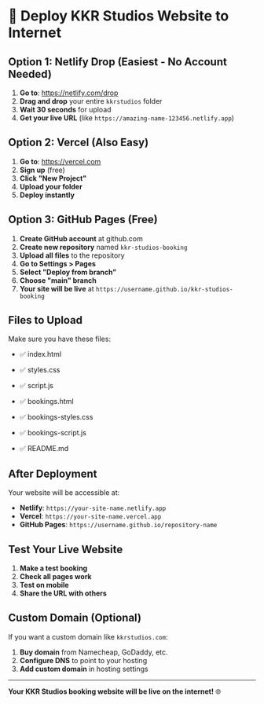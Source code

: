 # 🚀 Deploy KKR Studios Website to Internet

## Option 1: Netlify Drop (Easiest - No Account Needed)

1. **Go to**: https://netlify.com/drop
2. **Drag and drop** your entire `kkrstudios` folder
3. **Wait 30 seconds** for upload
4. **Get your live URL** (like `https://amazing-name-123456.netlify.app`)

## Option 2: Vercel (Also Easy)

1. **Go to**: https://vercel.com
2. **Sign up** (free)
3. **Click "New Project"**
4. **Upload your folder**
5. **Deploy instantly**

## Option 3: GitHub Pages (Free)

1. **Create GitHub account** at github.com
2. **Create new repository** named `kkr-studios-booking`
3. **Upload all files** to the repository
4. **Go to Settings > Pages**
5. **Select "Deploy from branch"**
6. **Choose "main" branch**
7. **Your site will be live** at `https://username.github.io/kkr-studios-booking`

## Files to Upload

Make sure you have these files:
- ✅ index.html
- ✅ styles.css
- ✅ script.js
- ✅ bookings.html
- ✅ bookings-styles.css
- ✅ bookings-script.js

- ✅ README.md

## After Deployment

Your website will be accessible at:
- **Netlify**: `https://your-site-name.netlify.app`
- **Vercel**: `https://your-site-name.vercel.app`
- **GitHub Pages**: `https://username.github.io/repository-name`

## Test Your Live Website

1. **Make a test booking**
2. **Check all pages work**
3. **Test on mobile**
4. **Share the URL with others**

## Custom Domain (Optional)

If you want a custom domain like `kkrstudios.com`:
1. **Buy domain** from Namecheap, GoDaddy, etc.
2. **Configure DNS** to point to your hosting
3. **Add custom domain** in hosting settings

---

**Your KKR Studios booking website will be live on the internet!** 🌐 